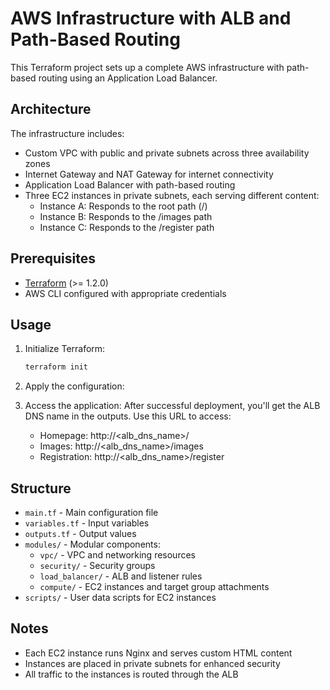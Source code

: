 # AWS Infrastructure with ALB and Path-Based Routing

This Terraform project sets up a complete AWS infrastructure with path-based routing using an Application Load Balancer.

## Architecture

The infrastructure includes:

- Custom VPC with public and private subnets across three availability zones
- Internet Gateway and NAT Gateway for internet connectivity
- Application Load Balancer with path-based routing
- Three EC2 instances in private subnets, each serving different content:
  - Instance A: Responds to the root path (/)
  - Instance B: Responds to the /images path
  - Instance C: Responds to the /register path

## Prerequisites

- [Terraform](https://www.terraform.io/downloads.html) (>= 1.2.0)
- AWS CLI configured with appropriate credentials

## Usage

1. Initialize Terraform:
   ```bash
   terraform init
   ```


2. Apply the configuration:

3. Access the application:
   After successful deployment, you'll get the ALB DNS name in the outputs. Use this URL to access:
   - Homepage: http://<alb_dns_name>/
   - Images: http://<alb_dns_name>/images
   - Registration: http://<alb_dns_name>/register


## Structure

- `main.tf` - Main configuration file
- `variables.tf` - Input variables
- `outputs.tf` - Output values
- `modules/` - Modular components:
  - `vpc/` - VPC and networking resources
  - `security/` - Security groups
  - `load_balancer/` - ALB and listener rules
  - `compute/` - EC2 instances and target group attachments
- `scripts/` - User data scripts for EC2 instances

## Notes

- Each EC2 instance runs Nginx and serves custom HTML content
- Instances are placed in private subnets for enhanced security
- All traffic to the instances is routed through the ALB
